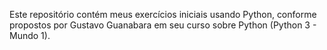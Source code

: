 Este repositório contém meus exercícios iniciais usando Python, conforme propostos por Gustavo Guanabara em seu curso sobre Python (Python 3 - Mundo 1).
